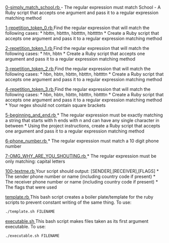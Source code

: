 [ 0-simply_match_school.rb ](./0-simply_match_school.rb)
    - The regular expression must match School
    - A Ruby script that accepts one argument and pass it to a regular expression matching method

[ 1-repetition_token_0.rb ](./1-repetition_token_0.rb)
    Find the regular expression that will match the following cases:
    * hbttn, hbtttn, hbttttn, hbtttttn
    * Create a Ruby script that accepts one argument and pass it to a regular expression matching method

[ 2-repetition_token_1.rb ](./2-repetition_token_1.rb)
    Find the regular expression that will match the following cases:
    * htn, hbtn
    * Create a Ruby script that accepts one argument and pass it to a regular expression matching method

[ 3-repetition_token_2.rb ](./3-repetition_token_2.rb)
    Find the regular expression that will match the following cases:
    * hbn, hbtn, hbttn, hbtttn, hbttttn
    * Create a Ruby script that accepts one argument and pass it to a regular expression matching method

[ 4-repetition_token_3.rb ](./4-repetition_token_3.rb)
    Find the regular expression that will match the following cases:
    * hbn, hbtn, hbttn, hbtttn, hbttttn
    * Create a Ruby script that accepts one argument and pass it to a regular expression matching method
    * Your regex should not contain square brackets

[ 5-beginning_and_end.rb ](./5-beginning_and_end.rb)
    * The regular expression must be exactly matching a string that starts with h ends with n and can have any single character in between
    * Using the project instructions, create a Ruby script that accepts one argument and pass it to a regular expression matching method

[ 6-phone_number.rb ](./6-phone_number.rb)
    * The regular expression must match a 10 digit phone number

[ 7-OMG_WHY_ARE_YOU_SHOUTING.rb ](./7-OMG_WHY_ARE_YOU_SHOUTING.rb)
    * The regular expression must be only matching: capital letters

[ 100-textme.rb ](./100-textme.rb)
Your script should output: [SENDER],[RECEIVER],[FLAGS]
    * The sender phone number or name (including country code if present)
    * The receiver phone number or name (including country code if present)
    * The flags that were used

[ template.rb ](./template.rb)
This bash script creates a boiler plate/template for the ruby scripts to prevent constant writing of the same thing.
To use:
```bash
./template.sh FILENAME
```

[ executable.sh ](./executable.sh)
This bash script makes files taken as its first argument executable.
To use:
```bash
./executable.sh FILENAME
```
